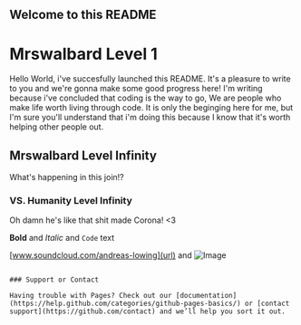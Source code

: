 ## Welcome to this README

# Mrswalbard Level 1
Hello World, i've succesfully launched this README. It's a pleasure to write to you and we're gonna make some good progress here! I'm writing because i've concluded that coding is the way to go, We are people who make life worth living through code.
It is only the beginging here for me, but I'm sure you'll understand that i'm doing this because I know that it's worth helping other people out. 

## Mrswalbard Level Infinity
What's happening in this join!?

### VS. Humanity Level Infinity
Oh damn he's like that shit made Corona!
<3


**Bold** and _Italic_ and `Code` text

[www.soundcloud.com/andreas-lowing](url) and ![Image](src)
```

### Support or Contact

Having trouble with Pages? Check out our [documentation](https://help.github.com/categories/github-pages-basics/) or [contact support](https://github.com/contact) and we’ll help you sort it out.
